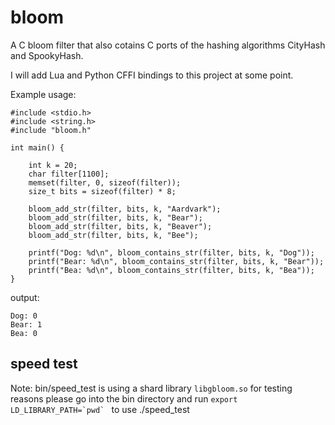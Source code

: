 # bloom

A C bloom filter that also cotains C ports of the hashing algorithms CityHash and SpookyHash.  

I will add Lua and Python CFFI bindings to this project at some point.  

Example usage:
```
#include <stdio.h>
#include <string.h>
#include "bloom.h"

int main() {

    int k = 20;
    char filter[1100];
    memset(filter, 0, sizeof(filter));
    size_t bits = sizeof(filter) * 8;

    bloom_add_str(filter, bits, k, "Aardvark");
    bloom_add_str(filter, bits, k, "Bear");
    bloom_add_str(filter, bits, k, "Beaver");
    bloom_add_str(filter, bits, k, "Bee");

    printf("Dog: %d\n", bloom_contains_str(filter, bits, k, "Dog"));
    printf("Bear: %d\n", bloom_contains_str(filter, bits, k, "Bear"));
    printf("Bea: %d\n", bloom_contains_str(filter, bits, k, "Bea"));
}
```
output:
```
Dog: 0
Bear: 1
Bea: 0
```
## speed test
Note: bin/speed_test is using a shard library ```libgbloom.so``` for testing
reasons please go into the bin directory and run
```export LD_LIBRARY_PATH=`pwd` ``` to use ./speed_test
